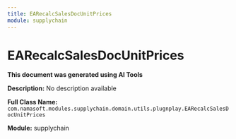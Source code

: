 ```yaml
---
title: EARecalcSalesDocUnitPrices
module: supplychain
---
```



<div class='entity-flows'>

# EARecalcSalesDocUnitPrices

**This document was generated using AI Tools**

**Description:** No description available

**Full Class Name:** `com.namasoft.modules.supplychain.domain.utils.plugnplay.EARecalcSalesDocUnitPrices`

**Module:** supplychain


</div>

